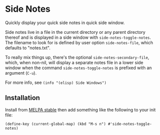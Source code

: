# Side Notes #

Quickly display your quick side notes in quick side window.

Side notes live in a file in the current directory or any parent
directory thereof and is displayed in a side window with
`side-notes-toggle-notes`. The filename to look for is defined by user
option `side-notes-file`, which defaults to "notes.txt".

To really mix things up, there's the optional
`side-notes-secondary-file`, which, when non-nil, will display a
separate notes file in a lower side window when the command
`side-notes-toggle-notes` is prefixed with an argument (`C-u`).

For more info, see `(info "(elisp) Side Windows")`

## Installation ##

Install from [MELPA stable][] then add something like the following to
your init file:

    (define-key (current-global-map) (kbd "M-s n") #'side-notes-toggle-notes)

[melpa stable]: https://stable.melpa.org/#/side-notes
